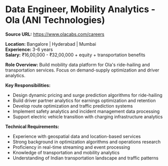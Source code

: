 # Data Engineer, Mobility Analytics - Ola (ANI Technologies)

**Source URL:** https://www.olacabs.com/careers

**Location:** Bangalore | Hyderabad | Mumbai  
**Experience:** 3-6 years  
**Salary:** ₹16,00,000 - ₹32,00,000 + equity + transportation benefits

**Role Overview:**
Build mobility data platform for Ola's ride-hailing and transportation services. Focus on demand-supply optimization and driver analytics.

**Key Responsibilities:**
- Design dynamic pricing and surge prediction algorithms for ride-hailing
- Build driver partner analytics for earnings optimization and retention
- Develop route optimization and traffic prediction systems
- Implement safety analytics and incident management data processing
- Support electric vehicle transition with charging infrastructure analytics

**Technical Requirements:**
- Experience with geospatial data and location-based services
- Strong background in optimization algorithms and operations research
- Proficiency in real-time streaming and event processing
- Knowledge of transportation and mobility analytics
- Understanding of Indian transportation landscape and traffic patterns